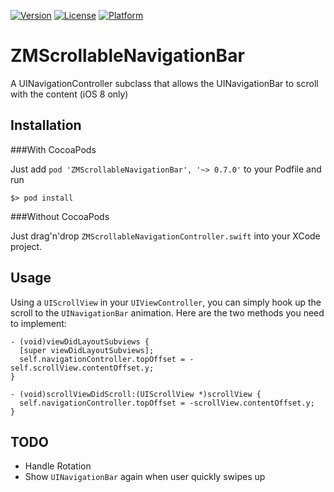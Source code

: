 [![Version](https://img.shields.io/cocoapods/v/ZMScrollableNavigationBar.svg?style=flat)](http://cocoapods.org/pods/ZMScrollableNavigationBar)
[![License](https://img.shields.io/cocoapods/l/ZMScrollableNavigationBar.svg?style=flat)](http://cocoapods.org/pods/ZMScrollableNavigationBar)
[![Platform](https://img.shields.io/cocoapods/p/ZMScrollableNavigationBar.svg?style=flat)](http://cocoapods.org/pods/ZMScrollableNavigationBar)

# ZMScrollableNavigationBar
A UINavigationController subclass that allows the UINavigationBar to scroll with the content (iOS 8 only)

## Installation

###With CocoaPods

Just add `pod 'ZMScrollableNavigationBar', '~> 0.7.0'` to your Podfile and run

```
$> pod install
```

###Without CocoaPods

Just drag'n'drop `ZMScrollableNavigationController.swift` into your XCode project.

## Usage

Using a `UIScrollView` in your `UIViewController`, you can simply hook up the scroll to the `UINavigationBar` animation. Here are the two methods you need to implement:

```
- (void)viewDidLayoutSubviews {
  [super viewDidLayoutSubviews];
  self.navigationController.topOffset = -self.scrollView.contentOffset.y;
}

- (void)scrollViewDidScroll:(UIScrollView *)scrollView {
  self.navigationController.topOffset = -scrollView.contentOffset.y;
}
```

## TODO

- Handle Rotation
- Show `UINavigationBar` again when user quickly swipes up